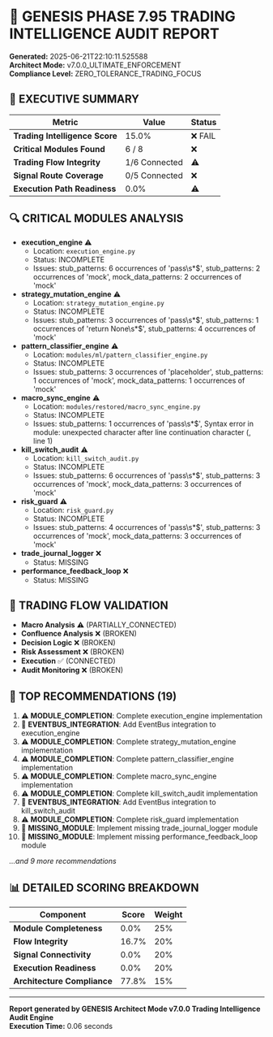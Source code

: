 # 🎯 GENESIS PHASE 7.95 TRADING INTELLIGENCE AUDIT REPORT

**Generated:** 2025-06-21T22:10:11.525588  
**Architect Mode:** v7.0.0_ULTIMATE_ENFORCEMENT  
**Compliance Level:** ZERO_TOLERANCE_TRADING_FOCUS

## 🧠 EXECUTIVE SUMMARY

| Metric | Value | Status |
|--------|-------|--------|
| **Trading Intelligence Score** | 15.0% | ❌ FAIL |
| **Critical Modules Found** | 6 / 8 | ❌ |
| **Trading Flow Integrity** | 1/6 Connected | ⚠️ |
| **Signal Route Coverage** | 0/5 Connected | ❌ |
| **Execution Path Readiness** | 0.0% | ⚠️ |

## 🔍 CRITICAL MODULES ANALYSIS

- **execution_engine** ⚠️
  - Location: `execution_engine.py`
  - Status: INCOMPLETE
  - Issues: stub_patterns: 6 occurrences of 'pass\s*$', stub_patterns: 2 occurrences of 'mock', mock_data_patterns: 2 occurrences of 'mock'
- **strategy_mutation_engine** ⚠️
  - Location: `strategy_mutation_engine.py`
  - Status: INCOMPLETE
  - Issues: stub_patterns: 3 occurrences of 'pass\s*$', stub_patterns: 1 occurrences of 'return None\s*$', stub_patterns: 4 occurrences of 'mock'
- **pattern_classifier_engine** ⚠️
  - Location: `modules/ml/pattern_classifier_engine.py`
  - Status: INCOMPLETE
  - Issues: stub_patterns: 3 occurrences of 'placeholder', stub_patterns: 1 occurrences of 'mock', mock_data_patterns: 1 occurrences of 'mock'
- **macro_sync_engine** ⚠️
  - Location: `modules/restored/macro_sync_engine.py`
  - Status: INCOMPLETE
  - Issues: stub_patterns: 1 occurrences of 'pass\s*$', Syntax error in module: unexpected character after line continuation character (<unknown>, line 1)
- **kill_switch_audit** ⚠️
  - Location: `kill_switch_audit.py`
  - Status: INCOMPLETE
  - Issues: stub_patterns: 6 occurrences of 'pass\s*$', stub_patterns: 3 occurrences of 'mock', mock_data_patterns: 3 occurrences of 'mock'
- **risk_guard** ⚠️
  - Location: `risk_guard.py`
  - Status: INCOMPLETE
  - Issues: stub_patterns: 4 occurrences of 'pass\s*$', stub_patterns: 3 occurrences of 'mock', mock_data_patterns: 3 occurrences of 'mock'
- **trade_journal_logger** ❌
  - Status: MISSING
- **performance_feedback_loop** ❌
  - Status: MISSING


## 🔄 TRADING FLOW VALIDATION

- **Macro Analysis** ⚠️ (PARTIALLY_CONNECTED)
- **Confluence Analysis** ❌ (BROKEN)
- **Decision Logic** ❌ (BROKEN)
- **Risk Assessment** ❌ (BROKEN)
- **Execution** ✅ (CONNECTED)
- **Audit Monitoring** ❌ (BROKEN)


## 🔧 TOP RECOMMENDATIONS (19)

1. ⚠️ **MODULE_COMPLETION**: Complete execution_engine implementation
2. 📌 **EVENTBUS_INTEGRATION**: Add EventBus integration to execution_engine
3. ⚠️ **MODULE_COMPLETION**: Complete strategy_mutation_engine implementation
4. ⚠️ **MODULE_COMPLETION**: Complete pattern_classifier_engine implementation
5. ⚠️ **MODULE_COMPLETION**: Complete macro_sync_engine implementation
6. ⚠️ **MODULE_COMPLETION**: Complete kill_switch_audit implementation
7. 📌 **EVENTBUS_INTEGRATION**: Add EventBus integration to kill_switch_audit
8. ⚠️ **MODULE_COMPLETION**: Complete risk_guard implementation
9. 🚨 **MISSING_MODULE**: Implement missing trade_journal_logger module
10. 🚨 **MISSING_MODULE**: Implement missing performance_feedback_loop module

*...and 9 more recommendations*


## 📊 DETAILED SCORING BREAKDOWN

| Component | Score | Weight |
|-----------|-------|--------|
| **Module Completeness** | 0.0% | 25% |
| **Flow Integrity** | 16.7% | 20% |
| **Signal Connectivity** | 0.0% | 20% |
| **Execution Readiness** | 0.0% | 20% |
| **Architecture Compliance** | 77.8% | 15% |



---
**Report generated by GENESIS Architect Mode v7.0.0 Trading Intelligence Audit Engine**  
**Execution Time:** 0.06 seconds
